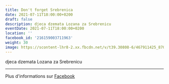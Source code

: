 ```yaml
---
title: Don't forget Srebrenica
date: 2021-07-11T18:00:00+0200
draft: false
description: djeca dzemata Lozana za Srebrenicu
eventDate: 2021-07-11T18:00:00+0200
location: ''
facebook_id: '216159003711963'
weight: 30
image: https://scontent-lhr8-2.xx.fbcdn.net/v/t39.30808-6/467911425_8702124949883247_8451066247417132989_n.jpg?_nc_cat=103&ccb=1-7&_nc_sid=9e60e4&_nc_ohc=SZCHYtZ08MUQ7kNvwGywcUe&_nc_oc=AdlZsULKsXvUycehAE1szwC-l5XP_0ySqvIVMJiv9bk_Vr3hPxdTFC1zp98nNYywn0s&_nc_zt=23&_nc_ht=scontent-lhr8-2.xx&edm=ABTKTjYEAAAA&_nc_gid=e7colnBn3MsoeEsaxFM6Bw&oh=00_Afa3PHR496E0dF8F2Tl2snmDdI9HjEtEnyL4fUQQz149mA&oe=68E28759
---
```


djeca dzemata Lozana za Srebrenicu

---

Plus d'informations sur [Facebook](https://facebook.com/events/216159003711963)